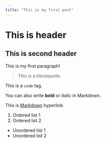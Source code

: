```yaml
---
title: "This is my first post"
---
```


# This is header

## This is second header

This is my first paragraph!

> This is a blockquote.

This is a `code` tag.

You can also write **bold** or _italic_ in Markdown.

This is [Markdown](https://www.markdownguide.org/) hyperlink.

1. Ordered list 1
2. Ordered list 2

-   Unordered list 1
-   Unordered list 2
